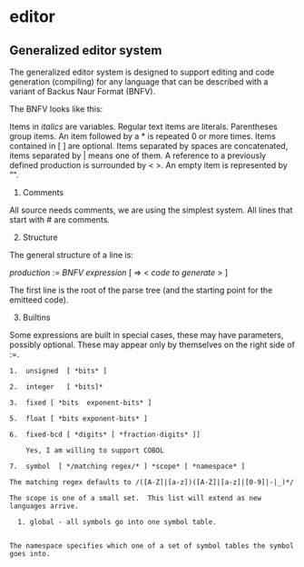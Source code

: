 editor
======

Generalized editor system
-------------------------

The generalized editor system is designed to support editing and code generation 
(compiling) for any language that can be described with a variant of Backus Naur Format (BNFV).

The BNFV looks like this:

Items in *italics* are variables.  Regular text items are literals.  Parentheses group items.  An item followed 
by a \* is repeated 0 or more times.  Items contained in [ ] are optional.  Items separated by spaces are concatenated, 
items separated by | means one of them.  A reference to a previously defined production is surrounded by \< \>.  An 
empty item is represented by "".



1.  Comments

  All source needs comments, we are using the simplest system.  All lines that start with # are comments.

2.  Structure
 
  The general structure of a line is:
  
  *production* := *BNFV expression* [ => \< *code to generate* \> ]

  The first line is the root of the parse tree (and the starting point for the emitteed code).
  
3.  Builtins
  
  Some expressions are built in special cases, these may have parameters, possibly optional.  These may appear only 
by themselves on the right side of :=.

    1.  unsigned  [ *bits* ]
  
    2.  integer   [ *bits]* 
  
    3.  fixed [ *bits  exponent-bits* ]
    
    5.  float [ *bits exponent-bits* ]

    6.  fixed-bcd [ *digits* [ *fraction-digits* ]]
  
        Yes, I am willing to support COBOL
        
    7.  symbol  [ */matching regex/* ] *scope* [ *namespace* ]
    
    The matching regex defaults to /([A-Z]|[a-z])([A-Z]|[a-z]|[0-9]|-|_)*/

    The scope is one of a small set.  This list will extend as new languages arrive.
    
      1. global - all symbols go into one symbol table.
    
    
    The namespace specifies which one of a set of symbol tables the symbol goes into.
    
    


  

